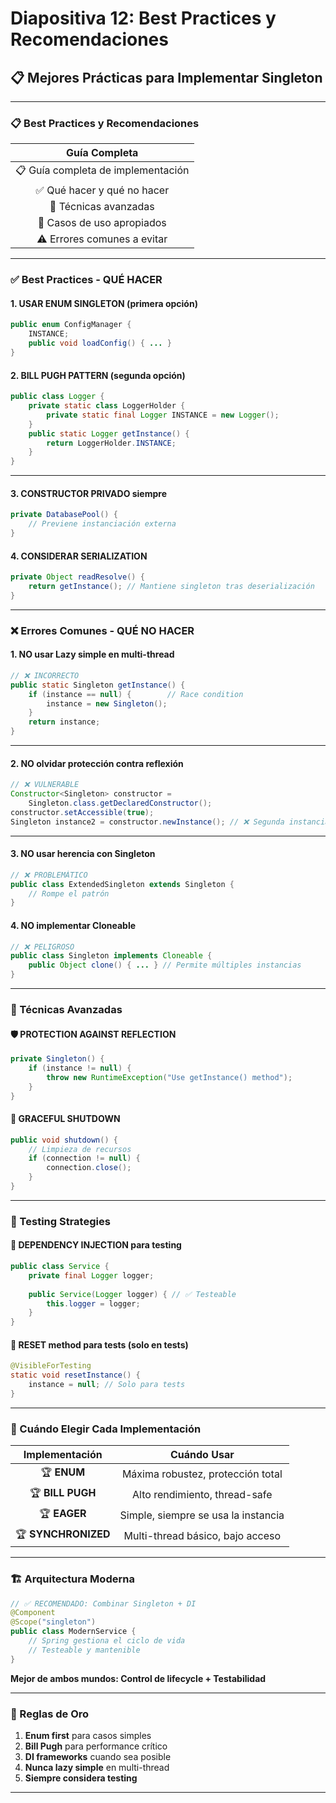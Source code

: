 # Diapositiva 12: Best Practices y Recomendaciones

## 📋 Mejores Prácticas para Implementar Singleton

---

### 📋 Best Practices y Recomendaciones

| **Guía Completa** |
|:-----------------:|
| 📋 Guía completa de implementación |
| ✅ Qué hacer y qué no hacer |
| 🔧 Técnicas avanzadas |
| 🎯 Casos de uso apropiados |
| ⚠️ Errores comunes a evitar |

---

### ✅ Best Practices - QUÉ HACER

#### **1. USAR ENUM SINGLETON** (primera opción)
```java
public enum ConfigManager {
    INSTANCE;
    public void loadConfig() { ... }
}
```

#### **2. BILL PUGH PATTERN** (segunda opción)
```java
public class Logger {
    private static class LoggerHolder {
        private static final Logger INSTANCE = new Logger();
    }
    public static Logger getInstance() {
        return LoggerHolder.INSTANCE;
    }
}
```

---

#### **3. CONSTRUCTOR PRIVADO** siempre
```java
private DatabasePool() {
    // Previene instanciación externa
}
```

#### **4. CONSIDERAR SERIALIZATION**
```java
private Object readResolve() {
    return getInstance(); // Mantiene singleton tras deserialización
}
```

---

### ❌ Errores Comunes - QUÉ NO HACER

#### **1. NO usar Lazy simple** en multi-thread
```java
// ❌ INCORRECTO
public static Singleton getInstance() {
    if (instance == null) {        // Race condition
        instance = new Singleton();
    }
    return instance;
}
```

---

#### **2. NO olvidar protección contra reflexión**
```java
// ❌ VULNERABLE
Constructor<Singleton> constructor = 
    Singleton.class.getDeclaredConstructor();
constructor.setAccessible(true);
Singleton instance2 = constructor.newInstance(); // ❌ Segunda instancia
```

---

#### **3. NO usar herencia** con Singleton
```java
// ❌ PROBLEMÁTICO
public class ExtendedSingleton extends Singleton {
    // Rompe el patrón
}
```

#### **4. NO implementar Cloneable**
```java
// ❌ PELIGROSO
public class Singleton implements Cloneable {
    public Object clone() { ... } // Permite múltiples instancias
}
```

---

### 🔧 Técnicas Avanzadas

#### **🛡️ PROTECTION AGAINST REFLECTION**
```java
private Singleton() {
    if (instance != null) {
        throw new RuntimeException("Use getInstance() method");
    }
}
```

#### **🔄 GRACEFUL SHUTDOWN**
```java
public void shutdown() {
    // Limpieza de recursos
    if (connection != null) {
        connection.close();
    }
}
```

---

### 🧪 Testing Strategies

#### **🔌 DEPENDENCY INJECTION para testing**
```java
public class Service {
    private final Logger logger;
    
    public Service(Logger logger) { // ✅ Testeable
        this.logger = logger;
    }
}
```

#### **🔄 RESET method para tests** (solo en tests)
```java
@VisibleForTesting
static void resetInstance() {
    instance = null; // Solo para tests
}
```

---

### 🎯 Cuándo Elegir Cada Implementación

| **Implementación** | **Cuándo Usar** |
|:------------------:|:---------------:|
| 🏆 **ENUM** | Máxima robustez, protección total |
| 🏆 **BILL PUGH** | Alto rendimiento, thread-safe |
| 🏆 **EAGER** | Simple, siempre se usa la instancia |
| 🏆 **SYNCHRONIZED** | Multi-thread básico, bajo acceso |

---

### 🏗️ Arquitectura Moderna

```java
// ✅ RECOMENDADO: Combinar Singleton + DI
@Component
@Scope("singleton")
public class ModernService {
    // Spring gestiona el ciclo de vida
    // Testeable y mantenible
}
```

**Mejor de ambos mundos: Control de lifecycle + Testabilidad**

---

### 🎯 Reglas de Oro

1. **Enum first** para casos simples
2. **Bill Pugh** para performance crítico  
3. **DI frameworks** cuando sea posible
4. **Nunca lazy simple** en multi-thread
5. **Siempre considera testing**

---
